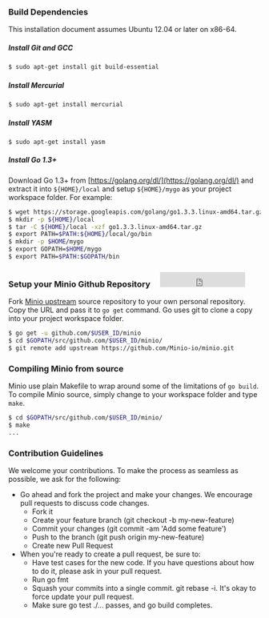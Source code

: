### Build Dependencies
This installation document assumes Ubuntu 12.04 or later on x86-64.

##### Install Git and GCC
```sh
$ sudo apt-get install git build-essential
```

##### Install Mercurial
```sh
$ sudo apt-get install mercurial
```

##### Install YASM
```sh
$ sudo apt-get install yasm
```

##### Install Go 1.3+
Download Go 1.3+ from [https://golang.org/dl/](https://golang.org/dl/) and extract it into ``${HOME}/local`` and setup ``${HOME}/mygo`` as your project workspace folder.
For example:
```sh
$ wget https://storage.googleapis.com/golang/go1.3.3.linux-amd64.tar.gz
$ mkdir -p ${HOME}/local
$ tar -C ${HOME}/local -xzf go1.3.3.linux-amd64.tar.gz
$ export PATH=$PATH:${HOME}/local/go/bin
$ mkdir -p $HOME/mygo
$ export GOPATH=$HOME/mygo
$ export PATH=$PATH:$GOPATH/bin
```

### Setup your Minio Github Repository &nbsp; &nbsp; <iframe src="http://ghbtns.com/github-btn.html?user=Minio-io&repo=minio&type=fork&count=true&size=large" height="30" width="170" frameborder="0" scrolling="0" style="width:170px; height: 30px;" allowTransparency="true"></iframe>
Fork [Minio upstream](https://github.com/Minio-io/minio) source repository to your own personal repository. Copy the URL and pass it to ``go get`` command. Go uses git to clone a copy into your project workspace folder.
```sh
$ go get -u github.com/$USER_ID/minio
$ cd $GOPATH/src/github.com/$USER_ID/minio/
$ git remote add upstream https://github.com/Minio-io/minio.git
```

### Compiling Minio from source
Minio use plain Makefile to wrap around some of the limitations of ``go build``. To compile Minio source, simply change to your workspace folder and type ``make``.
```sh
$ cd $GOPATH/src/github.com/$USER_ID/minio/
$ make
...
```

###  Contribution Guidelines
We welcome your contributions. To make the process as seamless as possible, we ask for the following:
* Go ahead and fork the project and make your changes. We encourage pull requests to discuss code changes.
  - Fork it
  - Create your feature branch (git checkout -b my-new-feature)
  - Commit your changes (git commit -am 'Add some feature')
  - Push to the branch (git push origin my-new-feature)
  - Create new Pull Request
* When you're ready to create a pull request, be sure to:
  - Have test cases for the new code. If you have questions about how to do it, please ask in your pull request.
  - Run go fmt
  - Squash your commits into a single commit. git rebase -i. It's okay to force update your pull request.
  - Make sure go test ./... passes, and go build completes.